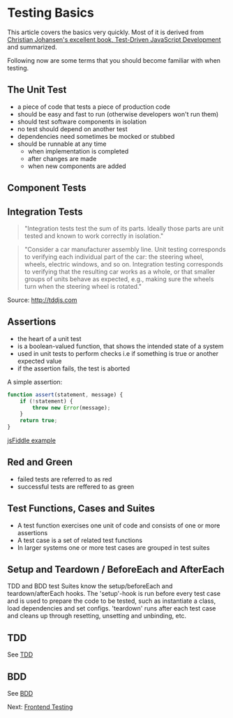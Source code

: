 # Testing Basics
This article covers the basics very quickly. Most of it is derived from [Christian Johansen's excellent book, Test-Driven JavaScript Development](http://tddjs.com) and summarized.

Following now are some terms that you should become familiar with when testing.

## The Unit Test
- a piece of code that tests a piece of production code
- should be easy and fast to run (otherwise developers won't run them)
- should test software components in isolation
- no test should depend on another test
- dependencies need sometimes be mocked or stubbed
- should be runnable at any time
	+ when implementation is completed
	+ after changes are made
	+ when new components are added

## Component Tests

## Integration Tests
> "Integration tests test the sum of its parts. Ideally those parts are unit tested and known to work correctly in isolation."

> "Consider a car manufacturer assembly line. Unit testing corresponds to verifying each individual part of the car: the steering wheel, wheels, electric windows, and so on. Integration testing corresponds to verifying that the resulting car works as a whole, or that smaller groups of units behave as expected, e.g., making sure the wheels turn when the steering wheel is rotated."

Source: http://tddjs.com

## Assertions
- the heart of a unit test
- is a boolean-valued function, that shows the intended state of a system
- used in unit tests to perform checks i.e if something is true or another expected value
- if the assertion fails, the test is aborted

A simple assertion:

```javascript
function assert(statement, message) {
	if (!statement) {
		throw new Error(message);
	}
	return true;
}
```
[jsFiddle example](http://jsfiddle.net/tangibleJ/8apt9ag9/1/)

## Red and Green
- failed tests are referred to as red
- successful tests are reffered to as green

## Test Functions, Cases and Suites
- A test function exercises one unit of code and consists of one or more assertions
- A test case is a set of related test functions
- In larger systems one or more test cases are grouped in test suites

## Setup and Teardown / BeforeEach and AfterEach
TDD and BDD test Suites know the setup/beforeEach and teardown/afterEach hooks. The 'setup'-hook is run before every test case and is used to prepare the code to be tested, such as instantiate a class, load dependencies and set configs. 'teardown' runs after each test case and cleans up through resetting, unsetting and unbinding, etc.

## TDD
See [TDD](./tdd.md)

## BDD
See [BDD](./bdd.md)

Next:
[Frontend Testing](frontend-testing.md)
